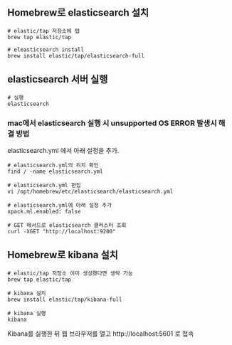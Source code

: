## Homebrew로 elasticsearch 설치

```shell
# elastic/tap 저장소에 탭
brew tap elastic/tap

# eleasticsearch install
brew install elastic/tap/elasticsearch-full
```

## elasticsearch 서버 실행

```shell
# 실행
elasticsearch
```

### mac에서 elasticsearch 실행 시 unsupported OS ERROR 발생시 해결 방법

elasticsearch.yml 에서 아래 설정을 추가.

```shell
# elasticsearch.yml의 위치 확인
find / -name elasticsearch.yml

# elasticsearch.yml 편집
vi /opt/homebrew/etc/elasticsearch/elasticsearch.yml

# elasticsearch.yml에 아래 설정 추가
xpack.ml.enabled: false

# GET 메서드로 elasticsearch 클러스터 조회
curl -XGET "http://localhost:9200"
```

## Homebrew로 kibana 설치

```shell
# elastic/tap 저장소 이미 생성했다면 생략 가능
brew tap elastic/tap

# kibana 설치
brew install elastic/tap/kibana-full

# kibana 실행
kibana
```

Kibana를 실행한 뒤 웹 브라우저를 열고 http://localhost:5601 로 접속
